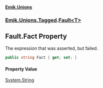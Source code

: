 #### [Emik.Unions](index.md 'index')
### [Emik.Unions.Tagged](Emik.Unions.Tagged.md 'Emik.Unions.Tagged').[Fault&lt;T&gt;](Fault{T}.md 'Emik.Unions.Tagged.Fault<T>')

## Fault<T>.Fact Property

The expression that was asserted, but failed.

```csharp
public string Fact { get; set; }
```

#### Property Value
[System.String](https://docs.microsoft.com/en-us/dotnet/api/System.String 'System.String')